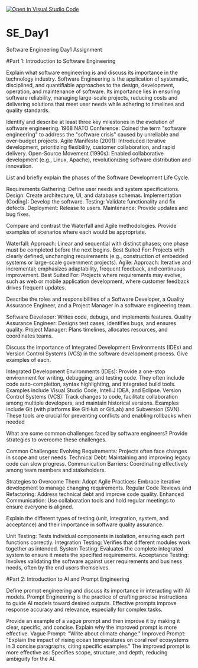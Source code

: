 [![Open in Visual Studio Code](https://classroom.github.com/assets/open-in-vscode-2e0aaae1b6195c2367325f4f02e2d04e9abb55f0b24a779b69b11b9e10269abc.svg)](https://classroom.github.com/online_ide?assignment_repo_id=18366093&assignment_repo_type=AssignmentRepo)
# SE_Day1
Software Engineering Day1 Assignment

#Part 1: Introduction to Software Engineering

Explain what software engineering is and discuss its importance in the technology industry.
Software Engineering is  the application of systematic, disciplined, and quantifiable approaches to the design, development, operation, and maintenance of software.
Its importance lies in ensuring software reliability, managing large-scale projects, reducing costs and delivering solutions that meet user needs while adhering to timelines and quality standards.


Identify and describe at least three key milestones in the evolution of software engineering.
1968 NATO Conference: Coined the term "software engineering" to address the "software crisis" caused by unreliable and over-budget projects.
Agile Manifesto (2001): Introduced iterative development, prioritizing flexibility, customer collaboration, and rapid delivery.
Open-Source Movement (1990s): Enabled collaborative development (e.g., Linux, Apache), revolutionizing software distribution and innovation.

List and briefly explain the phases of the Software Development Life Cycle.

Requirements Gathering: Define user needs and system specifications.
Design: Create architecture, UI, and database schemas.
Implementation (Coding): Develop the software.
Testing: Validate functionality and fix defects.
Deployment: Release to users.
Maintenance: Provide updates and bug fixes.


Compare and contrast the Waterfall and Agile methodologies. Provide examples of scenarios where each would be appropriate.

Waterfall:
Approach: Linear and sequential with distinct phases; one phase must be completed before the next begins.
Best Suited For: Projects with clearly defined, unchanging requirements (e.g., construction of embedded systems or large-scale government projects).
Agile:
Approach: Iterative and incremental; emphasizes adaptability, frequent feedback, and continuous improvement.
Best Suited For: Projects where requirements may evolve, such as web or mobile application development, where customer feedback drives frequent updates.


Describe the roles and responsibilities of a Software Developer, a Quality Assurance Engineer, and a Project Manager in a software engineering team.

Software Developer: Writes code, debugs, and implements features.
Quality Assurance Engineer: Designs test cases, identifies bugs, and ensures quality.
Project Manager: Plans timelines, allocates resources, and coordinates teams.


Discuss the importance of Integrated Development Environments (IDEs) and Version Control Systems (VCS) in the software development process. Give examples of each.

Integrated Development Environments (IDEs):
Provide a one-stop environment for writing, debugging, and testing code. They often include code auto-completion, syntax highlighting, and integrated build tools. Examples include Visual Studio Code, IntelliJ IDEA, and Eclipse.
Version Control Systems (VCS):
Track changes to code, facilitate collaboration among multiple developers, and maintain historical versions. Examples include Git (with platforms like GitHub or GitLab) and Subversion (SVN). These tools are crucial for preventing conflicts and enabling rollbacks when needed



What are some common challenges faced by software engineers? Provide strategies to overcome these challenges.

Common Challenges:
Evolving Requirements: Projects often face changes in scope and user needs.
Technical Debt: Maintaining and improving legacy code can slow progress.
Communication Barriers: Coordinating effectively among team members and stakeholders.

Strategies to Overcome Them:
Adopt Agile Practices: Embrace iterative development to manage changing requirements.
Regular Code Reviews and Refactoring: Address technical debt and improve code quality.
Enhanced Communication: Use collaboration tools and hold regular meetings to ensure everyone is aligned.


Explain the different types of testing (unit, integration, system, and acceptance) and their importance in software quality assurance.

Unit Testing:
Tests individual components in isolation, ensuring each part functions correctly.
Integration Testing:
Verifies that different modules work together as intended.
System Testing:
Evaluates the complete integrated system to ensure it meets the specified requirements.
Acceptance Testing:
Involves validating the software against user requirements and business needs, often by the end users themselves.

#Part 2: Introduction to AI and Prompt Engineering


Define prompt engineering and discuss its importance in interacting with AI models.
Prompt Engineering is the practice of crafting precise instructions to guide AI models  toward desired outputs. Effective prompts improve response accuracy and relevance, especially for complex tasks.


Provide an example of a vague prompt and then improve it by making it clear, specific, and concise. Explain why the improved prompt is more effective.
Vague Prompt: "Write about climate change."
Improved Prompt: "Explain the impact of rising ocean temperatures on coral reef ecosystems in 3 concise paragraphs, citing specific examples."
The improved prompt is more effective as: Specifies scope, structure, and depth, reducing ambiguity for the AI.
